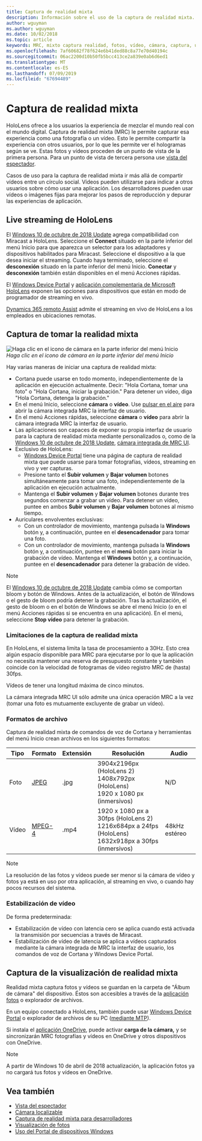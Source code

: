```yaml
---
title: Captura de realidad mixta
description: Información sobre el uso de la captura de realidad mixta.
author: wguyman
ms.author: wguyman
ms.date: 10/02/2018
ms.topic: article
keywords: MRC, mixto captura realidad, fotos, vídeo, cámara, captura, uso, secuencia, streaming en vivo, demostración
ms.openlocfilehash: 7af60682f78f624e6b41ded88c8a77e70d40194c
ms.sourcegitcommit: 06ac2200d10b50fb5bcc413ce2a839e0ab6d6ed1
ms.translationtype: MT
ms.contentlocale: es-ES
ms.lasthandoff: 07/09/2019
ms.locfileid: "67694489"
---
```

# <a name="mixed-reality-capture"></a>Captura de realidad mixta

HoloLens ofrece a los usuarios la experiencia de mezclar el mundo real con el mundo digital. Captura de realidad mixta (MRC) le permite capturar esa experiencia como una fotografía o un vídeo. Esto le permite compartir la experiencia con otros usuarios, por lo que les permite ver el hologramas según se ve. Estas fotos y vídeos proceden de un punto de vista de la primera persona. Para un punto de vista de tercera persona use [vista del espectador](spectator-view.md).

Casos de uso para la captura de realidad mixta ir más allá de compartir vídeos entre un círculo social. Vídeos pueden utilizarse para indicar a otros usuarios sobre cómo usar una aplicación. Los desarrolladores pueden usar vídeos o imágenes fijas para mejorar los pasos de reproducción y depurar las experiencias de aplicación.

## <a name="live-streaming-from-hololens"></a>Live streaming de HoloLens

El [Windows 10 de octubre de 2018 Update](release-notes-october-2018.md) agrega compatibilidad con Miracast a HoloLens. Seleccione el **Connect** situado en la parte inferior del menú Inicio para que aparezca un selector para los adaptadores y dispositivos habilitados para Miracast. Seleccione el dispositivo a la que desea iniciar el streaming. Cuando haya terminado, seleccione el **desconexión** situado en la parte inferior del menú Inicio.  **Conectar** y **desconexión** también están disponibles en el menú Acciones rápidas.

El [Windows Device Portal](using-the-windows-device-portal.md) y [aplicación complementaria de Microsoft HoloLens](https://www.microsoft.com/store/productId/9NBLGGH4QWNX) exponen las opciones para dispositivos que están en modo de programador de streaming en vivo.

[Dynamics 365 remoto Assist](https://dynamics.microsoft.com/en-us/mixed-reality/remote-assist) admite el streaming en vivo de HoloLens a los empleados en ubicaciones remotas.

## <a name="taking-mixed-reality-captures"></a>Captura de tomar la realidad mixta

![Haga clic en el icono de cámara en la parte inferior del menú Inicio](images/cameraiconinpins-300px.png)<br>
*Haga clic en el icono de cámara en la parte inferior del menú Inicio*

Hay varias maneras de iniciar una captura de realidad mixta:
* Cortana puede usarse en todo momento, independientemente de la aplicación en ejecución actualmente. Decir: "Hola Cortana, tomar una foto" o "Hola Cortana, iniciar la grabación." Para detener un vídeo, diga "Hola Cortana, detenga la grabación."
* En el menú Inicio, seleccione **cámara** o **vídeo**. Use [pulsar en el aire](gestures.md#air-tap) para abrir la cámara integrada MRC la interfaz de usuario.
* En el menú Acciones rápidas, seleccione **cámara** o **vídeo** para abrir la cámara integrada MRC la interfaz de usuario.
* Las aplicaciones son capaces de exponer su propia interfaz de usuario para la captura de realidad mixta mediante personalizados o, como de la [Windows 10 de octubre de 2018 Update](release-notes-october-2018.md), [cámara integrada de MRC UI](mixed-reality-capture-for-developers.md).
* Exclusivo de HoloLens: 
    * [Windows Device Portal](using-the-windows-device-portal.md) tiene una página de captura de realidad mixta que puede usarse para tomar fotografías, vídeos, streaming en vivo y ver capturas.
    * Presione tanto el **Subir volumen** y **Bajar volumen** botones simultáneamente para tomar una foto, independientemente de la aplicación en ejecución actualmente.
    * Mantenga el **Subir volumen** y **Bajar volumen** botones durante tres segundos comenzar a grabar un vídeo. Para detener un vídeo, puntee en ambos **Subir volumen** y **Bajar volumen** botones al mismo tiempo.
* Auriculares envolventes exclusivas: 
    * Con un controlador de movimiento, mantenga pulsada la **Windows** botón y, a continuación, puntee en el **desencadenador** para tomar una foto. 
    * Con un controlador de movimiento, mantenga pulsada la **Windows** botón y, a continuación, puntee en el **menú** botón para iniciar la grabación de vídeo. Mantenga el **Windows** botón y, a continuación, puntee en el **desencadenador** para detener la grabación de vídeo.
    
>[!NOTE]
>El [Windows 10 de octubre de 2018 Update](release-notes-october-2018.md) cambia cómo se comportan bloom y botón de Windows. Antes de la actualización, el botón de Windows o el gesto de bloom podría detener la grabación. Tras la actualización, el gesto de bloom o en el botón de Windows se abre el menú Inicio (o en el menú Acciones rápidas si se encuentra en una aplicación). En el menú, seleccione **Stop vídeo** para detener la grabación.

### <a name="limitations-of-mixed-reality-capture"></a>Limitaciones de la captura de realidad mixta

En HoloLens, el sistema limita la tasa de procesamiento a 30Hz. Esto crea algún espacio disponible para MRC para ejecutarse por lo que la aplicación no necesita mantener una reserva de presupuesto constante y también coincide con la velocidad de fotogramas de vídeo registro MRC de (hasta) 30fps.

Vídeos de tener una longitud máxima de cinco minutos.

La cámara integrada MRC UI sólo admite una única operación MRC a la vez (tomar una foto es mutuamente excluyente de grabar un vídeo).

### <a name="file-formats"></a>Formatos de archivo

Captura de realidad mixta de comandos de voz de Cortana y herramientas del menú Inicio crean archivos en los siguientes formatos:

|  Tipo  |  Formato  |  Extensión  |  Resolución  |  Audio | 
|----------|----------|----------|----------|----------|
|  Foto  |  [JPEG](https://en.wikipedia.org/wiki/JPEG)  |  .jpg  |  3904x2196px (HoloLens 2)<br> 1408x792px (HoloLens)<br> 1920 x 1080 px (inmersivos) |  N/D | 
|  Vídeo  |  [MPEG-4](https://en.wikipedia.org/wiki/MPEG-4)  |  .mp4  |  1920 x 1080 px a 30fps (HoloLens 2)<br> 1216x684px a 24fps (HoloLens)<br> 1632x918px a 30fps (inmersivos) |  48kHz estéreo | 

>[!NOTE]
>La resolución de las fotos y vídeos puede ser menor si la cámara de vídeo y fotos ya está en uso por otra aplicación, al streaming en vivo, o cuando hay pocos recursos del sistema.

### <a name="video-stabilization"></a>Estabilización de vídeo

De forma predeterminada:
* Estabilización de vídeo con latencia cero se aplica cuando está activada la transmisión por secuencias a través de Miracast.
* Estabilización de vídeo de latencia se aplica a vídeos capturados mediante la cámara integrada de MRC la interfaz de usuario, los comandos de voz de Cortana y Windows Device Portal.

## <a name="viewing-mixed-reality-captures"></a>Captura de la visualización de realidad mixta

Realidad mixta captura fotos y vídeos se guardan en la carpeta de "Álbum de cámara" del dispositivo. Éstos son accesibles a través de la [aplicación fotos](see-your-photos.md#photos-app) o explorador de archivos.

En un equipo conectado a HoloLens, también puede usar [Windows Device Portal](using-the-windows-device-portal.md#mixed-reality-capture) o explorador de archivos de su PC ([mediante MTP](release-notes-april-2018.md#new-features-for-hololens)).

Si instala el [aplicación OneDrive](https://www.microsoft.com/p/onedrive/9wzdncrfj1p3), puede activar **carga de la cámara,** y se sincronizarán MRC fotografías y vídeos en OneDrive y otros dispositivos con OneDrive.

>[!NOTE]
>A partir de Windows 10 de abril de 2018 actualización, la aplicación fotos ya no cargará tus fotos y vídeos en OneDrive.

## <a name="see-also"></a>Vea también
* [Vista del espectador](spectator-view.md)
* [Cámara localizable](locatable-camera.md)
* [Captura de realidad mixta para desarrolladores](mixed-reality-capture-for-developers.md)
* [Visualización de fotos](see-your-photos.md)
* [Uso del Portal de dispositivos Windows](using-the-windows-device-portal.md)

